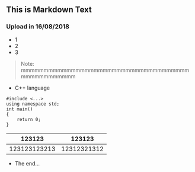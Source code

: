 ## This is Markdown Text
### Upload in 16/08/2018
- 1
- 2
- 3
>Note: mmmmmmmmmmmmmmmmmmmmmmmmmmmmmmmmmmmmmmmmmmmmmmmmm
- C++ language
```
#include <...>
using namespace std;
int main()
{
	return 0;
}
```
|123123|123123|
|:---:|:---:|
|123123123213|12312321312|
- The end...
